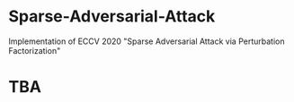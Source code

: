 # Sparse-Adversarial-Attack
Implementation of ECCV 2020 "Sparse Adversarial Attack via Perturbation Factorization"

# TBA
